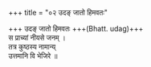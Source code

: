 +++
title = "०२ उदङ् जातो हिमवतः"

+++
उदङ् जातो हिमवतः +++(Bhatt. udag)+++  
स प्राच्यां नीयसे जनम् ।  
तत्र कुष्ठस्य नामान्य्  
उत्तमानि वि भेजिरे ॥